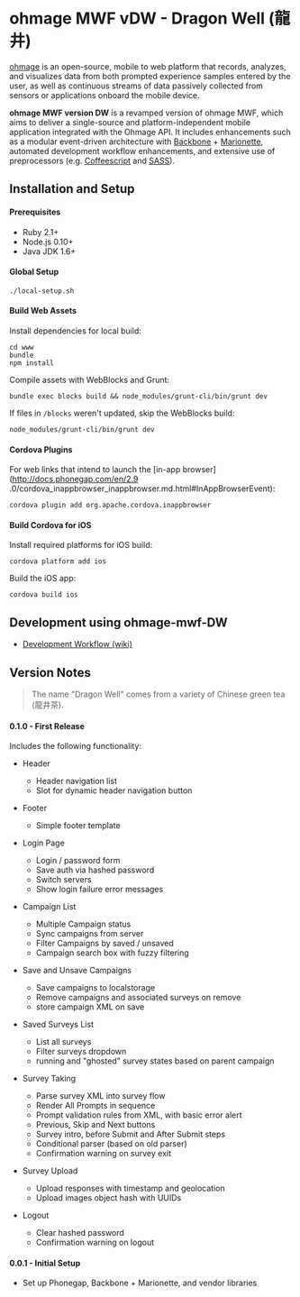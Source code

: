# ohmage MWF vDW - Dragon Well (龍井) 

[ohmage](http://ohmage.org/) is an open-source, mobile to web platform that records, analyzes, and visualizes data from both prompted experience samples entered by the user, as well as continuous streams of data passively collected from sensors or applications onboard the mobile device. 

**ohmage MWF version DW** is a revamped version of ohmage MWF, which aims to deliver a single-source and platform-independent mobile application integrated with the Ohmage API. It includes enhancements such as a modular event-driven architecture with [Backbone](http://backbonejs.org/) + [Marionette](http://marionettejs.com/), automated development workflow enhancements, and extensive use of preprocessors (e.g. [Coffeescript](http://coffeescript.org/) and [SASS](http://sass-lang.com/)).

## Installation and Setup

#### Prerequisites

* Ruby 2.1+
* Node.js 0.10+
* Java JDK 1.6+

#### Global Setup

```
./local-setup.sh
```

#### Build Web Assets

Install dependencies for local build:

```
cd www
bundle
npm install
```

Compile assets with WebBlocks and Grunt:

```
bundle exec blocks build && node_modules/grunt-cli/bin/grunt dev
```

If files in `/blocks` weren't updated, skip the WebBlocks build:

```
node_modules/grunt-cli/bin/grunt dev
```

#### Cordova Plugins

For web links that intend to launch the [in-app browser](http://docs.phonegap.com/en/2.9
.0/cordova_inappbrowser_inappbrowser.md.html#InAppBrowserEvent):

```
cordova plugin add org.apache.cordova.inappbrowser
```

#### Build Cordova for iOS

Install required platforms for iOS build:

```
cordova platform add ios
```

Build the iOS app:

```
cordova build ios
```

## Development using **ohmage-mwf-DW**

- [Development Workflow (wiki)](https://github.com/ucla/ohmage-mwf-dw/wiki/Development-Workflow)

## Version Notes

> The name "Dragon Well" comes from a variety of Chinese green tea (龍井茶).

#### 0.1.0 - First Release

Includes the following functionality:

- Header
  - Header navigation list
  - Slot for dynamic header navigation button

- Footer
  - Simple footer template

- Login Page
  - Login / password form
  - Save auth via hashed password
  - Switch servers
  - Show login failure error messages

- Campaign List
  - Multiple Campaign status
  - Sync campaigns from server
  - Filter Campaigns by saved / unsaved
  - Campaign search box with fuzzy filtering

- Save and Unsave Campaigns
  - Save campaigns to localstorage
  - Remove campaigns and associated surveys on remove
  - store campaign XML on save

- Saved Surveys List
  - List all surveys
  - Filter surveys dropdown
  - running and "ghosted" survey states based on parent campaign

- Survey Taking
  - Parse survey XML into survey flow
  - Render All Prompts in sequence
  - Prompt validation rules from XML, with basic error alert
  - Previous, Skip and Next buttons
  - Survey intro, before Submit and After Submit steps
  - Conditional parser (based on old parser)
  - Confirmation warning on survey exit

- Survey Upload
  - Upload responses with timestamp and geolocation
  - Upload images object hash with UUIDs

- Logout
  - Clear hashed password
  - Confirmation warning on logout

#### 0.0.1 - Initial Setup

- Set up Phonegap, Backbone + Marionette, and vendor libraries
